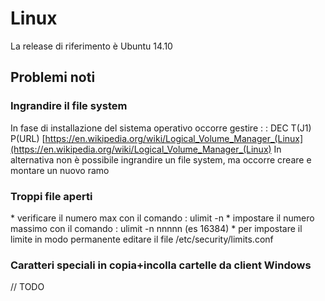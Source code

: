# Linux
La release di riferimento è Ubuntu 14.10

## Problemi noti

### Ingrandire il file system

In fase di installazione del sistema operativo occorre gestire  :  : DEC T(J1) P(URL) [https://en.wikipedia.org/wiki/Logical_Volume_Manager_(Linux](https://en.wikipedia.org/wiki/Logical_Volume_Manager_(Linux)
In alternativa non è possibile ingrandire un file system, ma occorre creare e montare un nuovo ramo

### Troppi file aperti

\* verificare il numero max con il comando :  ulimit -n
\* impostare il numero massimo con il comando :  ulimit -n nnnnn (es 16384)
\* per impostare il limite in modo permanente editare il file /etc/security/limits.conf

### Caratteri speciali in copia+incolla cartelle da client Windows
// TODO
